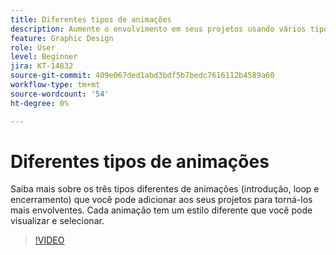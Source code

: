 ```yaml
---
title: Diferentes tipos de animações
description: Aumente o envolvimento em seus projetos usando vários tipos de animação
feature: Graphic Design
role: User
level: Beginner
jira: KT-14832
source-git-commit: 409e067ded1abd3bdf5b7bedc7616112b4589a60
workflow-type: tm+mt
source-wordcount: '54'
ht-degree: 0%

---
```


# Diferentes tipos de animações

Saiba mais sobre os três tipos diferentes de animações (introdução, loop e encerramento) que você pode adicionar aos seus projetos para torná-los mais envolventes. Cada animação tem um estilo diferente que você pode visualizar e selecionar.

>[!VIDEO](https://video.tv.adobe.com/v/3426976?quality=12&learn=on&hidetitle=true)
